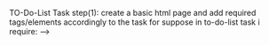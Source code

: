 TO-Do-List Task
 step(1): create a basic html page and add required tags/elements accordingly to the task
 for suppose in to-do-list task i require:
 -->
